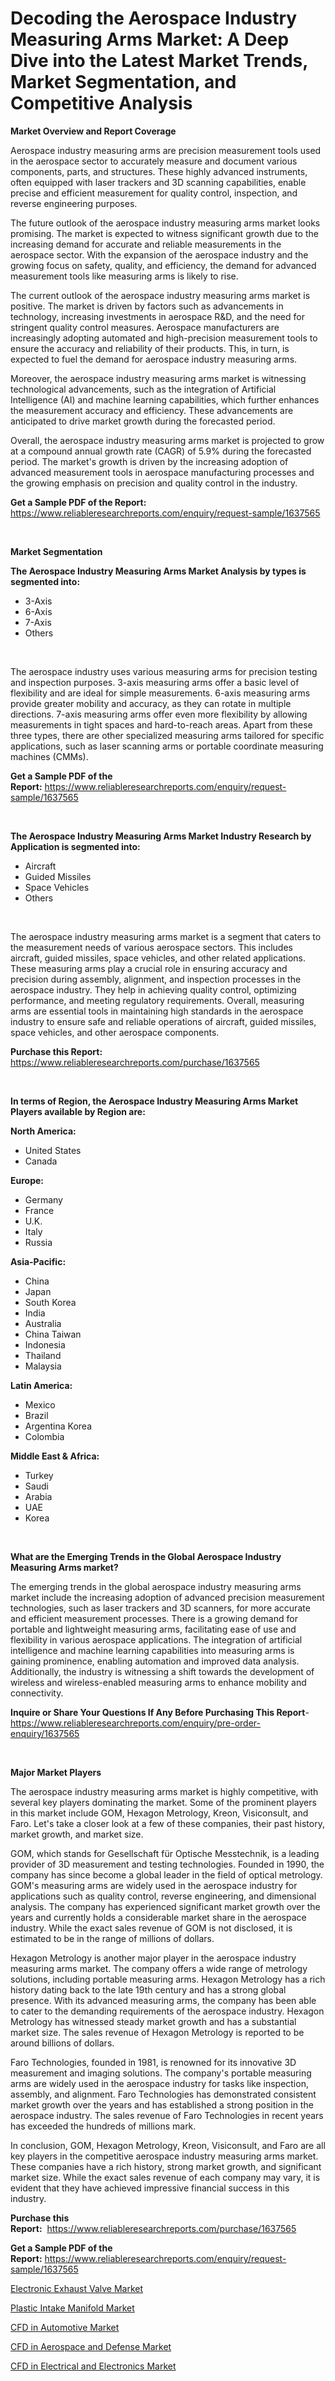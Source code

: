 <p><h1>Decoding the Aerospace Industry Measuring Arms Market: A Deep Dive into the Latest Market Trends, Market Segmentation, and Competitive Analysis</h1></p><p><strong>Market Overview and Report Coverage</strong></p>
<p><p>Aerospace industry measuring arms are precision measurement tools used in the aerospace sector to accurately measure and document various components, parts, and structures. These highly advanced instruments, often equipped with laser trackers and 3D scanning capabilities, enable precise and efficient measurement for quality control, inspection, and reverse engineering purposes.</p><p>The future outlook of the aerospace industry measuring arms market looks promising. The market is expected to witness significant growth due to the increasing demand for accurate and reliable measurements in the aerospace sector. With the expansion of the aerospace industry and the growing focus on safety, quality, and efficiency, the demand for advanced measurement tools like measuring arms is likely to rise.</p><p>The current outlook of the aerospace industry measuring arms market is positive. The market is driven by factors such as advancements in technology, increasing investments in aerospace R&D, and the need for stringent quality control measures. Aerospace manufacturers are increasingly adopting automated and high-precision measurement tools to ensure the accuracy and reliability of their products. This, in turn, is expected to fuel the demand for aerospace industry measuring arms.</p><p>Moreover, the aerospace industry measuring arms market is witnessing technological advancements, such as the integration of Artificial Intelligence (AI) and machine learning capabilities, which further enhances the measurement accuracy and efficiency. These advancements are anticipated to drive market growth during the forecasted period.</p><p>Overall, the aerospace industry measuring arms market is projected to grow at a compound annual growth rate (CAGR) of 5.9% during the forecasted period. The market's growth is driven by the increasing adoption of advanced measurement tools in aerospace manufacturing processes and the growing emphasis on precision and quality control in the industry.</p></p>
<p><strong>Get a Sample PDF of the Report:</strong> <a href="https://www.reliableresearchreports.com/enquiry/request-sample/1637565">https://www.reliableresearchreports.com/enquiry/request-sample/1637565</a></p>
<p>&nbsp;</p>
<p><strong>Market Segmentation</strong></p>
<p><strong>The Aerospace Industry Measuring Arms Market Analysis by types is segmented into:</strong></p>
<p><ul><li>3-Axis</li><li>6-Axis</li><li>7-Axis</li><li>Others</li></ul></p>
<p>&nbsp;</p>
<p><p>The aerospace industry uses various measuring arms for precision testing and inspection purposes. 3-axis measuring arms offer a basic level of flexibility and are ideal for simple measurements. 6-axis measuring arms provide greater mobility and accuracy, as they can rotate in multiple directions. 7-axis measuring arms offer even more flexibility by allowing measurements in tight spaces and hard-to-reach areas. Apart from these three types, there are other specialized measuring arms tailored for specific applications, such as laser scanning arms or portable coordinate measuring machines (CMMs).</p></p>
<p><strong>Get a Sample PDF of the Report:</strong>&nbsp;<a href="https://www.reliableresearchreports.com/enquiry/request-sample/1637565">https://www.reliableresearchreports.com/enquiry/request-sample/1637565</a></p>
<p>&nbsp;</p>
<p><strong>The Aerospace Industry Measuring Arms Market Industry Research by Application is segmented into:</strong></p>
<p><ul><li>Aircraft</li><li>Guided Missiles</li><li>Space Vehicles</li><li>Others</li></ul></p>
<p>&nbsp;</p>
<p><p>The aerospace industry measuring arms market is a segment that caters to the measurement needs of various aerospace sectors. This includes aircraft, guided missiles, space vehicles, and other related applications. These measuring arms play a crucial role in ensuring accuracy and precision during assembly, alignment, and inspection processes in the aerospace industry. They help in achieving quality control, optimizing performance, and meeting regulatory requirements. Overall, measuring arms are essential tools in maintaining high standards in the aerospace industry to ensure safe and reliable operations of aircraft, guided missiles, space vehicles, and other aerospace components.</p></p>
<p><strong>Purchase this Report:</strong>&nbsp; <a href="https://www.reliableresearchreports.com/purchase/1637565">https://www.reliableresearchreports.com/purchase/1637565</a></p>
<p>&nbsp;</p>
<p><strong>In terms of Region, the Aerospace Industry Measuring Arms Market Players available by Region are:</strong></p>
<p>
    <p> <strong> North America: </strong>
        <ul>
            <li>United States</li>
            <li>Canada</li>
        </ul>
        </p> 
    <p> <strong> Europe: </strong>
        <ul>
            <li>Germany</li>
            <li>France</li>
            <li>U.K.</li>
            <li>Italy</li>
            <li>Russia</li>
        </ul>
        </p> 
    <p> <strong> Asia-Pacific: </strong>
        <ul>
            <li>China</li>
            <li>Japan</li>
            <li>South Korea</li>
            <li>India</li>
            <li>Australia</li>
            <li>China Taiwan</li>
            <li>Indonesia</li>
            <li>Thailand</li>
            <li>Malaysia</li>
        </ul>
        </p> 
    <p> <strong> Latin America: </strong>
        <ul>
            <li>Mexico</li>
            <li>Brazil</li>
            <li>Argentina Korea</li>
            <li>Colombia</li>
        </ul>
        </p> 
    <p> <strong> Middle East & Africa: </strong>
        <ul>
            <li>Turkey</li>
            <li>Saudi</li>
            <li>Arabia</li>
            <li>UAE</li>
            <li>Korea</li>
        </ul>
    </p>
    </p>
<p>&nbsp;</p>
<p><strong>What are the Emerging Trends in the Global Aerospace Industry Measuring Arms market?</strong></p>
<p><p>The emerging trends in the global aerospace industry measuring arms market include the increasing adoption of advanced precision measurement technologies, such as laser trackers and 3D scanners, for more accurate and efficient measurement processes. There is a growing demand for portable and lightweight measuring arms, facilitating ease of use and flexibility in various aerospace applications. The integration of artificial intelligence and machine learning capabilities into measuring arms is gaining prominence, enabling automation and improved data analysis. Additionally, the industry is witnessing a shift towards the development of wireless and wireless-enabled measuring arms to enhance mobility and connectivity.</p></p>
<p><strong>Inquire or Share Your Questions If Any Before Purchasing This Report</strong>- <a href="https://www.reliableresearchreports.com/enquiry/pre-order-enquiry/1637565">https://www.reliableresearchreports.com/enquiry/pre-order-enquiry/1637565</a></p>
<p>&nbsp;</p>
<p><strong>Major Market Players</strong></p>
<p><p>The aerospace industry measuring arms market is highly competitive, with several key players dominating the market. Some of the prominent players in this market include GOM, Hexagon Metrology, Kreon, Visiconsult, and Faro. Let's take a closer look at a few of these companies, their past history, market growth, and market size.</p><p>GOM, which stands for Gesellschaft für Optische Messtechnik, is a leading provider of 3D measurement and testing technologies. Founded in 1990, the company has since become a global leader in the field of optical metrology. GOM's measuring arms are widely used in the aerospace industry for applications such as quality control, reverse engineering, and dimensional analysis. The company has experienced significant market growth over the years and currently holds a considerable market share in the aerospace industry. While the exact sales revenue of GOM is not disclosed, it is estimated to be in the range of millions of dollars.</p><p>Hexagon Metrology is another major player in the aerospace industry measuring arms market. The company offers a wide range of metrology solutions, including portable measuring arms. Hexagon Metrology has a rich history dating back to the late 19th century and has a strong global presence. With its advanced measuring arms, the company has been able to cater to the demanding requirements of the aerospace industry. Hexagon Metrology has witnessed steady market growth and has a substantial market size. The sales revenue of Hexagon Metrology is reported to be around billions of dollars.</p><p>Faro Technologies, founded in 1981, is renowned for its innovative 3D measurement and imaging solutions. The company's portable measuring arms are widely used in the aerospace industry for tasks like inspection, assembly, and alignment. Faro Technologies has demonstrated consistent market growth over the years and has established a strong position in the aerospace industry. The sales revenue of Faro Technologies in recent years has exceeded the hundreds of millions mark.</p><p>In conclusion, GOM, Hexagon Metrology, Kreon, Visiconsult, and Faro are all key players in the competitive aerospace industry measuring arms market. These companies have a rich history, strong market growth, and significant market size. While the exact sales revenue of each company may vary, it is evident that they have achieved impressive financial success in this industry.</p></p>
<p><strong>Purchase this Report:</strong>&nbsp;&nbsp;<a href="https://www.reliableresearchreports.com/purchase/1637565">https://www.reliableresearchreports.com/purchase/1637565</a></p>
<p></p>
<p><strong>Get a Sample PDF of the Report:</strong>&nbsp;<a href="https://www.reliableresearchreports.com/enquiry/request-sample/1637565">https://www.reliableresearchreports.com/enquiry/request-sample/1637565</a></p>
<p><p><a href="https://medium.com/@lincolnfeil/electronic-exhaust-valve-market-size-growth-forecast-2023-2030-0df48e142d01">Electronic Exhaust Valve Market</a></p><p><a href="https://medium.com/@emileabbott/plastic-intake-manifold-market-size-growth-forecast-2023-2030-4f7a3d69034e">Plastic Intake Manifold Market</a></p><p><a href="https://www.linkedin.com/pulse/cfd-automotive-market-size-2023-2030-global/">CFD in Automotive Market</a></p><p><a href="https://www.linkedin.com/pulse/cfd-aerospace-defense-market-research-report-provides-thorough/">CFD in Aerospace and Defense Market</a></p><p><a href="https://www.linkedin.com/pulse/cfd-electrical-electronics-market-size-2023-2030-global/">CFD in Electrical and Electronics Market</a></p></p>